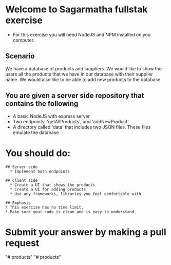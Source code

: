 # Welcome to Sagarmatha fullstak exercise
 * For this exercise you will need NodeJS and NPM installed on you computer.

## Scenario
  We have a database of products and suppliers.
  We would like to show the users all the products that we have in our database with their supplier name.
  We would also like to be able to add new products to the database.

## You are given a server side repository that contains the following
 * A basic NodeJS with express server
 * Two endpoints: 'getAllProducts', and 'addNewProduct'
 * A directory called 'data' that includes two JSON files. These files emulate the database

# You should do:

	## Server side
	  * Implement both endpoints
	 
	## Client side
	  * Create a UI that shows the products
	  * Create a UI for adding products
	  * Use any frameworks, libraries you feel comfortable with

	## Emphasis
	* This exercise has no time limit.
	* Make sure your code is clean and is easy to understand. 


# Submit your answer by making a pull request
"# products" 
"# products" 

